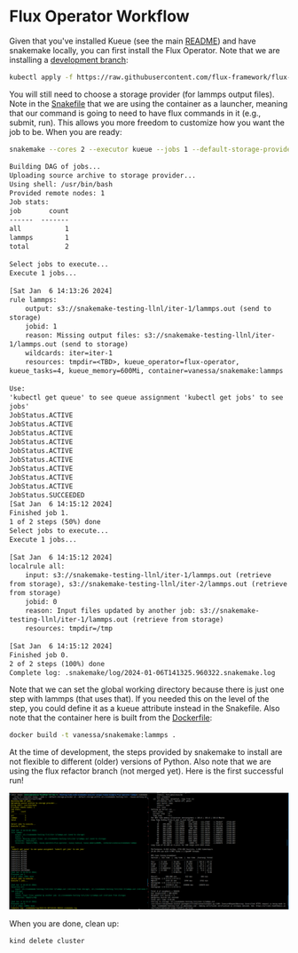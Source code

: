 # Flux Operator Workflow

Given that you've installed Kueue (see the main [README](../README.md)) and have snakemake locally, you can
first install the Flux Operator. Note that we are installing a [development branch](https://github.com/flux-framework/flux-operator/issues/211):

```bash
kubectl apply -f https://raw.githubusercontent.com/flux-framework/flux-operator/test-refactor-modular/examples/dist/flux-operator-refactor.yaml
```

You will still need to choose a storage provider (for lammps output files). Note in the [Snakefile](Snakefile) that we are using the container
as a launcher, meaning that our command is going to need to have flux commands in it (e.g., submit, run). This allows you more freedom to
customize how you want the job to be. When you are ready:

```bash
snakemake --cores 2 --executor kueue --jobs 1 --default-storage-provider s3 --default-storage-prefix s3://snakemake-testing-llnl --kueue-working-dir /home/flux/examples/reaxff/HNS
```
```console
Building DAG of jobs...
Uploading source archive to storage provider...
Using shell: /usr/bin/bash
Provided remote nodes: 1
Job stats:
job       count
------  -------
all           1
lammps        1
total         2

Select jobs to execute...
Execute 1 jobs...

[Sat Jan  6 14:13:26 2024]
rule lammps:
    output: s3://snakemake-testing-llnl/iter-1/lammps.out (send to storage)
    jobid: 1
    reason: Missing output files: s3://snakemake-testing-llnl/iter-1/lammps.out (send to storage)
    wildcards: iter=iter-1
    resources: tmpdir=<TBD>, kueue_operator=flux-operator, kueue_tasks=4, kueue_memory=600Mi, container=vanessa/snakemake:lammps

Use:
'kubectl get queue' to see queue assignment 'kubectl get jobs' to see jobs'
JobStatus.ACTIVE
JobStatus.ACTIVE
JobStatus.ACTIVE
JobStatus.ACTIVE
JobStatus.ACTIVE
JobStatus.ACTIVE
JobStatus.ACTIVE
JobStatus.ACTIVE
JobStatus.ACTIVE
JobStatus.SUCCEEDED
[Sat Jan  6 14:15:12 2024]
Finished job 1.
1 of 2 steps (50%) done
Select jobs to execute...
Execute 1 jobs...

[Sat Jan  6 14:15:12 2024]
localrule all:
    input: s3://snakemake-testing-llnl/iter-1/lammps.out (retrieve from storage), s3://snakemake-testing-llnl/iter-2/lammps.out (retrieve from storage)
    jobid: 0
    reason: Input files updated by another job: s3://snakemake-testing-llnl/iter-1/lammps.out (retrieve from storage)
    resources: tmpdir=/tmp

[Sat Jan  6 14:15:12 2024]
Finished job 0.
2 of 2 steps (100%) done
Complete log: .snakemake/log/2024-01-06T141325.960322.snakemake.log
```

Note that we can set the global working directory because there is just one step with lammps (that uses that). If you needed this on the level of the step, you
could define it as a kueue attribute instead in the Snakefile. Also note that the container here is built from the [Dockerfile](Dockerfile):

```bash
docker build -t vanessa/snakemake:lammps .
```

At the time of development, the steps provided by snakemake to install are not flexible to different (older) versions of Python. Also note that we are using the flux refactor branch (not merged yet).
Here is the first successful run!

![first-successful-run.png](first-successful-run.png)

When you are done, clean up:

```bash
kind delete cluster
```
